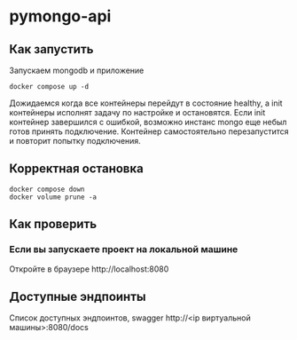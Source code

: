 # pymongo-api

## Как запустить

Запускаем mongodb и приложение

```shell
docker compose up -d
```

Дожидаемся когда все контейнеры перейдут в состояние healthy, а init контейнеры исполнят задачу по настройке и остановятся.
Если init контейнер завершился с ошибкой, возможно инстанс mongo еще небыл готов принять подключение. Контейнер самостоятельно перезапустится и повторит попытку подключения.

## Корректная остановка

```shell
docker compose down
docker volume prune -a
```

## Как проверить

### Если вы запускаете проект на локальной машине

Откройте в браузере http://localhost:8080

## Доступные эндпоинты

Список доступных эндпоинтов, swagger http://<ip виртуальной машины>:8080/docs